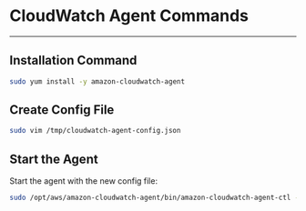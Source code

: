 # CloudWatch Agent Commands

---

## Installation Command

```bash
sudo yum install -y amazon-cloudwatch-agent
```

## Create Config File

```bash 
sudo vim /tmp/cloudwatch-agent-config.json 
```

## Start the Agent

Start the agent with the new config file:

```bash
sudo /opt/aws/amazon-cloudwatch-agent/bin/amazon-cloudwatch-agent-ctl -a fetch-config -m ec2 -c file:/tmp/cloudwatch-agent-config.json -s
```
